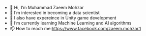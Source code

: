 - 👋 Hi, I’m Muhammad Zaeem Mohzar
- 👀 I’m interested in becoming a data scientist
- 👀 I also have expereince in Unity game development
- 🌱 I’m currently learning Machine Learning and AI algorithms
- 📫 How to reach me:https://www.facebook.com/zaeem.mohzar.1

<!---
zaeem246/zaeem246 is a ✨ special ✨ repository because its `README.md` (this file) appears on your GitHub profile.
You can click the Preview link to take a look at your changes.
--->
